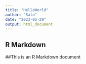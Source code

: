 ```yaml
---
title: "HelloWorld"
author: "Salo"
date: "2023-05-29"
output: html_document
---
```

## R Markdown

##This is an R Markdown document

